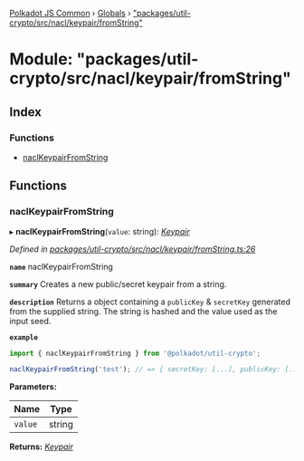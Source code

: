 [Polkadot JS Common](../README.md) › [Globals](../globals.md) › ["packages/util-crypto/src/nacl/keypair/fromString"](_packages_util_crypto_src_nacl_keypair_fromstring_.md)

# Module: "packages/util-crypto/src/nacl/keypair/fromString"

## Index

### Functions

* [naclKeypairFromString](_packages_util_crypto_src_nacl_keypair_fromstring_.md#naclkeypairfromstring)

## Functions

###  naclKeypairFromString

▸ **naclKeypairFromString**(`value`: string): *[Keypair](../interfaces/_packages_util_crypto_src_types_.keypair.md)*

*Defined in [packages/util-crypto/src/nacl/keypair/fromString.ts:26](https://github.com/polkadot-js/common/blob/a53008fd/packages/util-crypto/src/nacl/keypair/fromString.ts#L26)*

**`name`** naclKeypairFromString

**`summary`** Creates a new public/secret keypair from a string.

**`description`** 
Returns a object containing a `publicKey` & `secretKey` generated from the supplied string. The string is hashed and the value used as the input seed.

**`example`** 
<BR>

```javascript
import { naclKeypairFromString } from '@polkadot/util-crypto';

naclKeypairFromString('test'); // => { secretKey: [...], publicKey: [...] }
```

**Parameters:**

Name | Type |
------ | ------ |
`value` | string |

**Returns:** *[Keypair](../interfaces/_packages_util_crypto_src_types_.keypair.md)*
